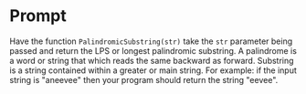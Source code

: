 # Prompt

Have the function `PalindromicSubstring(str)` take the `str` parameter being passed and return the LPS or longest palindromic substring. A palindrome is a word or string that which reads the same backward as forward. Substring is a string contained within a greater or main string. For example: if the input string is "aneevee" then your program should return the string "eevee".
